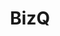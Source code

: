 ---
layout: '@/templates/Project.astro'
title: BizQ
description: A multi-shop online business platform.
keywords: online business, online market, multi-shop
pubDate: 2021-03-01T00:00:00Z
imgSrc: 'https://is1-ssl.mzstatic.com/image/thumb/Purple126/v4/c6/cd/f3/c6cdf398-0d49-8932-ad78-00ee331db742/AppIcon-0-1x_U007emarketing-0-7-0-sRGB-85-220.png/460x0w.webp'
imgs: ['https://is1-ssl.mzstatic.com/image/thumb/PurpleSource116/v4/6d/44/b8/6d44b8bb-ceab-b0dd-9d7b-957536b08658/a619a331-47cf-4e6f-9fe9-f5a70b878ffc__U5e94_U7528_U5546_U5e971_U897f_U8bed.png/300x0w.webp','https://is1-ssl.mzstatic.com/image/thumb/PurpleSource126/v4/44/53/a1/4453a129-f967-1f01-31f0-c618fb006c11/7a2fc2f3-2961-4c91-a01c-50d31ae2010c__U5e94_U7528_U5546_U5e972_U897f_U8bed.png/300x0w.webp','https://is1-ssl.mzstatic.com/image/thumb/PurpleSource116/v4/22/8e/81/228e811e-60aa-b6df-8e87-cb21d6feb412/e0366793-addf-4459-ae7b-3ccc7febe210__U5e94_U7528_U5546_U5e975_U897f_U8bed.png/300x0w.webp','https://is1-ssl.mzstatic.com/image/thumb/PurpleSource116/v4/05/86/dd/0586dd4d-0da6-bf30-54a5-321684f91838/e40952a9-bc70-4486-9fee-fe7efba55295__U5e94_U7528_U5546_U5e973_U897f_U8bed.png/300x0w.webp','https://is1-ssl.mzstatic.com/image/thumb/PurpleSource126/v4/20/08/99/20089955-ffe9-df44-82e5-69fa8203bef4/73f1e909-cf78-44d3-a518-498a5dc9d471__U5e94_U7528_U5546_U5e974_U897f_U8bed.png/300x0w.webp']
imgAlt: 'BizQ'
---